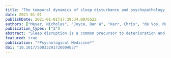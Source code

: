 ```yaml
---
title: "The temporal dynamics of sleep disturbance and psychopathology in psychosis: a digital sampling study"
date: 2021-01-01
publishDate: 2021-01-01T17:39:34.007652Z
authors: ["Meyer, Nicholas", "Joyce, Dan W", "Karr, Chris", "de Vos, Maarten", "Dijk, Derk-Jan", "Jacobson, Nicholas C", "MacCabe, James H"]
publication_types: ["2"]
abstract: "Sleep disruption is a common precursor to deterioration and relapse in people living with psychotic disorders. Understanding the temporal relationship between sleep and psychopathology is important for identifying and developing interventions which target key variables that contribute to relapse."
featured: true
publication: "*Psychological Medicine*"
doi: "10.1017/S0033291720004857"
---
```


